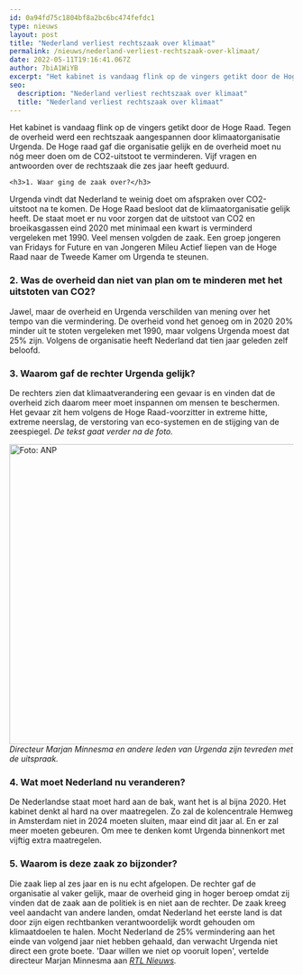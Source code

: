 ```yaml
---
id: 0a94fd75c1804bf8a2bc6bc474fefdc1
type: nieuws
layout: post
title: "Nederland verliest rechtszaak over klimaat"
permalink: /nieuws/nederland-verliest-rechtszaak-over-klimaat/
date: 2022-05-11T19:16:41.067Z
author: 7biA1WiYB
excerpt: "Het kabinet is vandaag flink op de vingers getikt door de Hoge Raad. Tegen de overheid werd een rechtszaak aangespannen door klimaatorganisatie Urgenda. De Hoge raad gaf die organisatie gelijk en de overheid moet nu nóg meer doen om de CO2-uitstoot te verminderen. Vijf vragen en antwoorden over de rechtszaak die zes jaar heeft geduurd.  "
seo:
  description: "Nederland verliest rechtszaak over klimaat"
  title: "Nederland verliest rechtszaak over klimaat"
---
```

Het kabinet is vandaag flink op de vingers getikt door de Hoge Raad. Tegen de overheid werd een rechtszaak aangespannen door klimaatorganisatie Urgenda. De Hoge raad gaf die organisatie gelijk en de overheid moet nu nóg meer doen om de CO2-uitstoot te verminderen. Vijf vragen en antwoorden over de rechtszaak die zes jaar heeft geduurd.  

    <h3>1. Waar ging de zaak over?</h3>
<p>Urgenda vindt dat Nederland te weinig doet om afspraken over CO2-uitstoot na te komen. De Hoge Raad besloot dat de klimaatorganisatie gelijk heeft. De staat moet er nu voor zorgen dat de uitstoot van CO2 en broeikasgassen eind 2020 met minimaal een kwart is verminderd vergeleken met 1990. Veel mensen volgden de zaak. Een groep jongeren van Fridays for Future en van Jongeren Mileu Actief liepen van de Hoge Raad naar de Tweede Kamer om Urgenda te steunen.</p>
<h3>2. Was de overheid dan niet van plan om te minderen met het uitstoten van CO2?</h3>
<p>Jawel, maar de overheid en Urgenda verschilden van mening over het tempo van die vermindering. De overheid vond het genoeg om in 2020 20% minder uit te stoten vergeleken met 1990, maar volgens Urgenda moest dat 25% zijn. Volgens de organisatie heeft Nederland dat tien jaar geleden zelf beloofd.</p>
<h3>3. Waarom gaf de rechter Urgenda gelijk?</h3>
<p>De rechters zien dat klimaatverandering een gevaar is en vinden dat de overheid zich daarom meer moet inspannen om mensen te beschermen. Het gevaar zit hem volgens de Hoge Raad-voorzitter in extreme hitte, extreme neerslag, de verstoring van eco-systemen en de stijging van de zeespiegel. <em>De tekst gaat verder na de foto.</em></p>
<p><div class="media media-element-container media-default"><div id="file-539318" class="file file-image file-image-jpeg">

        
  
  <div class="content">
    <img alt="Foto: ANP" title="Foto: ANP" height="2986" width="4500" style="height: 531px; width: 800px;" class="media-element file-default" data-delta="1" src="https://7dagen.netlify.app/sites/default/files/ANP-403562255.jpg">  </div>

  
</div>
</div><em>Directeur Marjan Minnesma en andere leden van Urgenda zijn tevreden met de uitspraak.</em>
<h3>4. Wat moet Nederland nu veranderen?</h3>
<p>De Nederlandse staat moet hard aan de bak, want het is al bijna 2020. Het kabinet denkt al hard na over maatregelen. Zo zal de kolencentrale Hemweg in Amsterdam niet in 2024 moeten sluiten, maar eind dit jaar al. En er zal meer moeten gebeuren. Om mee te denken komt Urgenda binnenkort met vijftig extra maatregelen.</p>
<h3>5. Waarom is deze zaak zo bijzonder?</h3>
<p>Die zaak liep al zes jaar en is nu echt afgelopen. De rechter gaf de organisatie al vaker gelijk, maar de overheid ging in hoger beroep omdat zij vinden dat de zaak aan de politiek is en niet aan de rechter. De zaak kreeg veel aandacht van andere landen, omdat Nederland het eerste land is dat door zijn eigen rechtbanken verantwoordelijk wordt gehouden om klimaatdoelen te halen. Mocht Nederland de 25% vermindering aan het einde van volgend jaar niet hebben gehaald, dan verwacht Urgenda niet direct een grote boete. 'Daar willen we niet op vooruit lopen', vertelde directeur Marjan Minnesma aan <em><a href="https://www.rtlnieuws.nl/nieuws/nederland/artikel/4961286/urgenda-hoge-raad-uitspraak-klimaat-rechtszaak">RTL Nieuws</a>.</em></p>  
